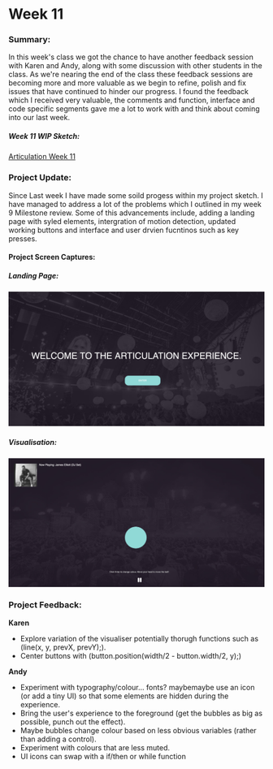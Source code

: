 # Week 11

### Summary:
In this week's class we got the chance to have another feedback session with Karen and Andy, along with some discussion with other students in the class. As we're nearing the end of the class these feedback sessions are becoming more and more valuable as we begin to refine, polish and fix issues that have continued to hinder our progress. I found the feedback which I received very valuable, the comments and function, interface and code specific segments gave me a lot to work with and think about coming into our last week.

##### Week 11 WIP Sketch:
[Articulation Week 11](https://connor-mcnamara.github.io/Slave-to-the-algorithm/SketchTest/ "Articulation Week 11")

### Project Update:
Since Last week I have made some soild progess within my project sketch. I have managed to address a lot of the problems which I outlined in my week 9 Milestone review. Some of this advancements include, adding a landing page with syled elements, intergration of motion detection, updated working buttons and interface and user drvien fucntinos such as key presses.

#### Project Screen Captures:

##### Landing Page:
![](Week11Landing.png)

##### Visualisation:
![](Week11vis.png)

### Project Feedback:

**Karen**
* Explore variation of the visualiser potentially thorugh functions such as (line(x, y, prevX, prevY);).
* Center buttons with (button.position(width/2 - button.width/2, y);)

 **Andy**
 * Experiment with typography/colour... fonts? maybemaybe use an icon (or add a tiny UI) so that some elements are hidden during the experience.
 * Bring the user's experience to the foreground (get the bubbles as big as possible, punch out the effect). 
 * Maybe bubbles change colour based on less obvious variables (rather than adding a control). 
 * Experiment with colours that are less muted. 
 * UI icons can swap with a if/then or while function 
